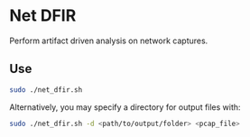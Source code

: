 # Net DFIR
Perform artifact driven analysis on network captures.

## Use
```bash
sudo ./net_dfir.sh
```
Alternatively, you may specify a directory for output files with:
```bash
sudo ./net_dfir.sh -d <path/to/output/folder> <pcap_file>
```
